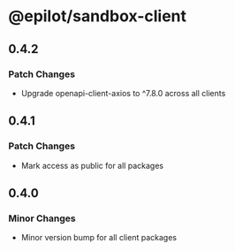 # @epilot/sandbox-client

## 0.4.2

### Patch Changes

- Upgrade openapi-client-axios to ^7.8.0 across all clients

## 0.4.1

### Patch Changes

- Mark access as public for all packages

## 0.4.0

### Minor Changes

- Minor version bump for all client packages
